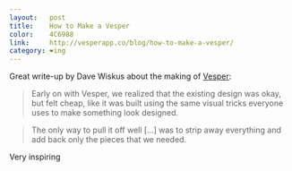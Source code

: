 ```yaml
---
layout:   post
title:    How to Make a Vesper
color:    4C6988
link:     http://vesperapp.co/blog/how-to-make-a-vesper/
category: ❤ing
---
```


Great write-up by Dave Wiskus about the making of [Vesper](http://vesperapp.co):

> Early on with Vesper, we realized that the existing design was okay, but felt
> cheap, like it was built using the same visual tricks everyone uses to make
> something look designed.

> The only way to pull it off well […] was to strip away everything and add back
> only the pieces that we needed.

Very inspiring
